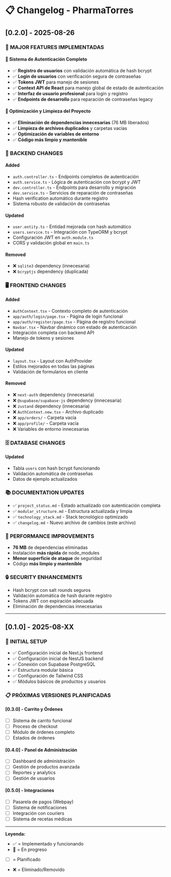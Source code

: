 # 📋 Changelog - PharmaTorres

## [0.2.0] - 2025-08-26

### 🎉 **MAJOR FEATURES IMPLEMENTADAS**

#### 🔐 **Sistema de Autenticación Completo**
- ✅ **Registro de usuarios** con validación automática de hash bcrypt
- ✅ **Login de usuarios** con verificación segura de contraseñas
- ✅ **Tokens JWT** para manejo de sesiones
- ✅ **Context API de React** para manejo global de estado de autenticación
- ✅ **Interfaz de usuario profesional** para login y registro
- ✅ **Endpoints de desarrollo** para reparación de contraseñas legacy

#### 🧹 **Optimización y Limpieza del Proyecto**
- ✅ **Eliminación de dependencias innecesarias** (76 MB liberados)
- ✅ **Limpieza de archivos duplicados** y carpetas vacías
- ✅ **Optimización de variables de entorno**
- ✅ **Código más limpio y mantenible**

### 🔧 **BACKEND CHANGES**

#### Added
- `auth.controller.ts` - Endpoints completos de autenticación
- `auth.service.ts` - Lógica de autenticación con bcrypt y JWT
- `dev.controller.ts` - Endpoints para desarrollo y migración
- `dev.service.ts` - Servicios de reparación de contraseñas
- Hash verification automático durante registro
- Sistema robusto de validación de contraseñas

#### Updated
- `user.entity.ts` - Entidad mejorada con hash automático
- `users.service.ts` - Integración con TypeORM y bcrypt
- Configuración JWT en `auth.module.ts`
- CORS y validación global en `main.ts`

#### Removed
- ❌ `sqlite3` dependency (innecesaria)
- ❌ `bcryptjs` dependency (duplicada)

### 🖥️ **FRONTEND CHANGES**

#### Added
- `AuthContext.tsx` - Contexto completo de autenticación
- `app/auth/login/page.tsx` - Página de login funcional
- `app/auth/register/page.tsx` - Página de registro funcional
- `Navbar.tsx` - Navbar dinámico con estado de autenticación
- Integración completa con backend API
- Manejo de tokens y sesiones

#### Updated
- `layout.tsx` - Layout con AuthProvider
- Estilos mejorados en todas las páginas
- Validación de formularios en cliente

#### Removed
- ❌ `next-auth` dependency (innecesaria)
- ❌ `@supabase/supabase-js` dependency (innecesaria)
- ❌ `zustand` dependency (innecesaria)
- ❌ `AuthContext.new.tsx` - Archivo duplicado
- ❌ `app/orders/` - Carpeta vacía
- ❌ `app/profile/` - Carpeta vacía
- ❌ Variables de entorno innecesarias

### 🗄️ **DATABASE CHANGES**

#### Updated
- Tabla `users` con hash bcrypt funcionando
- Validación automática de contraseñas
- Datos de ejemplo actualizados

### 📚 **DOCUMENTATION UPDATES**
- ✅ `project_status.md` - Estado actualizado con autenticación completa
- ✅ `modular_structure.md` - Estructura actualizada y limpia
- ✅ `technology_stack.md` - Stack tecnológico optimizado
- ✅ `changelog.md` - Nuevo archivo de cambios (este archivo)

### 🚀 **PERFORMANCE IMPROVEMENTS**
- **76 MB** de dependencias eliminadas
- Instalación **más rápida** de node_modules
- **Menor superficie de ataque** de seguridad
- Código **más limpio y mantenible**

### 🔒 **SECURITY ENHANCEMENTS**
- Hash bcrypt con salt rounds seguros
- Validación automática de hash durante registro
- Tokens JWT con expiración adecuada
- Eliminación de dependencias innecesarias

---

## [0.1.0] - 2025-08-XX

### 🎯 **INITIAL SETUP**
- ✅ Configuración inicial de Next.js frontend
- ✅ Configuración inicial de NestJS backend  
- ✅ Conexión con Supabase PostgreSQL
- ✅ Estructura modular básica
- ✅ Configuración de Tailwind CSS
- ✅ Módulos básicos de productos y usuarios

### 📋 **PRÓXIMAS VERSIONES PLANIFICADAS**

#### [0.3.0] - Carrito y Órdenes
- [ ] Sistema de carrito funcional
- [ ] Proceso de checkout
- [ ] Módulo de órdenes completo
- [ ] Estados de órdenes

#### [0.4.0] - Panel de Administración
- [ ] Dashboard de administración
- [ ] Gestión de productos avanzada
- [ ] Reportes y analytics
- [ ] Gestión de usuarios

#### [0.5.0] - Integraciones
- [ ] Pasarela de pagos (Webpay)
- [ ] Sistema de notificaciones
- [ ] Integración con couriers
- [ ] Sistema de recetas médicas

---

**Leyenda:**
- ✅ = Implementado y funcionando
- 🔄 = En progreso
- [ ] = Planificado
- ❌ = Eliminado/Removido
